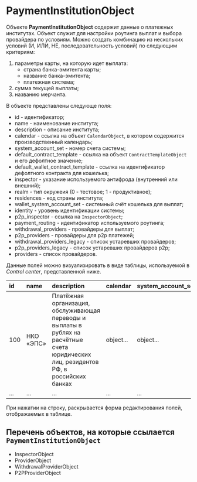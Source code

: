 # PaymentInstitutionObject

Объекте **PaymentInstitutionObject** содержит данные о платежных институтах. Объект служит для настройки роутинга выплат и выбора провайдера по условиям. Можно создать комбинацию из нескольких условий (И, ИЛИ, НЕ, последовательность условий) по следующим критериям:  
1. параметры карты, на которую идет выплата:
   - страна банка-эмитента карты;
   - название банка-эмитента;
   - платежная система;
2. сумма текущей выплаты;
3. названию мерчанта.

В объекте представлены следующе поля:
* id - идентификатор;
* name - наименование института;
* description - описание института;
* calendar - ссылка на объект `CalendarObject`, в котором содержится производственный календарь;
* system_account_set - номер счета системы;
* default_contract_template - ссылка на объект `ContractTemplateObject` и его дефолтное значение;
* default_wallet_contract_template - ссылка на идентификатор дефолтного контракта для кошелька;
* inspector - указание используемого антифрода (внутренний или внешний);
* realm - тип окружеия (0 - тестовое; 1 - продуктивное);
* residences - код страны института;
* wallet_system_account_set - системный счёт кошелька для выплат;
* identity - уровень идентификации системы;
* p2p_inspector - ссылка на  `InspectorObject`;
* payment_routing - идентификатор используемого роутинга;
* withdrawal_providers - провайдеры для выплат;
* p2p_providers - провайдеры для p2p платежей;
* withdrawal_providers_legacy - список устаревших провайдеров;
* p2p_providers_legacy - список устаревших провайдеров p2p;
* providers - список провайдеров.

Данные полей можно визуализировать в виде таблицы, используемой в *Control center*, представленной ниже.

| id | name | description | calendar | system_account_set | default_contract_template | inspector | realm | residences | wallet_system_account_set | identity | p2p_inspector | payment_routing | withdrawal_providers | p2p_providers | withdrawal_providers_legacy | p2p_providers_legacy | providers|
|:---|:---|:---|:---|:---|:---|:---|:---|:---|:---|:---|:---|:---|:---|:---|:---|:---|:---|
|100|НКО «ЭПС»|Платёжная организация, обслуживающая переводы и выплаты в рублях на расчётные счета юридических лиц, резидентов РФ, в российских банках|object...|object...|object...|object...|object...|1|object...|object...|object...|object...|object...|object...|object...|object...|object...|
|...|...|...|...|...|...|...|...|...|...|...|...|...|...|...|...|...|...|

При нажатии на строку, раскрывается форма редактирования полей, отображаемых в таблице.

## Перечень объектов, на которые ссылается `PaymentInstitutionObject`
- InspectorObject
- ProviderObject
- WithdrawalProviderObject
- P2PProviderObject
